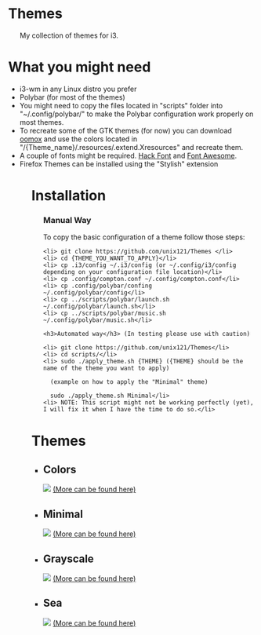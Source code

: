 <link rel="stylesheet" href="https://github.com/unix121/Themes/blob/master/style.css">
  <h1>Themes</h1>
  <ul>
   My collection of themes for i3. 
  </ul>
  
  <h1>What you might need</h1>
  <ul>
    <li> i3-wm in any Linux distro you prefer</li>
    <li> Polybar (for most of the themes)</li>
    <li> You might need to copy the files located in "scripts" folder into "~/.config/polybar/"
      to make the Polybar configuration work properly on most themes.</li>
    <li> To recreate some of the GTK themes (for now) you can download <a href="https://github.com/actionless/oomox">oomox</a> and use the 
      colors located in "/{Theme_name}/.resources/.extend.Xresources" and recreate them.</li>
    <li> A couple of fonts might be required. <a href="https://github.com/chrissimpkins/Hack">Hack Font</a> and <a href="http://fontawesome.io/">Font Awesome</a>.</li>
    <li> Firefox Themes can be installed using the "Stylish" extension</li>
  <ul>
  
  <h1>Installation</h1> 
  <ul>
   <h3>Manual Way</h3> To copy the basic configuration of a theme follow those steps:

    <li> git clone https://github.com/unix121/Themes </li>
    <li> cd {THEME_YOU_WANT_TO_APPLY}</li>
    <li> cp .i3/config ~/.i3/config (or ~/.config/i3/config depending on your configuration file location)</li>
    <li> cp .config/compton.conf ~/.config/compton.conf</li>
    <li> cp .config/polybar/confing ~/.config/polybar/config</li>
    <li> cp ../scripts/polybar/launch.sh ~/.config/polybar/launch.sh</li>
    <li> cp ../scripts/polybar/music.sh ~/.config/polybar/music.sh</li>

    <h3>Automated way</h3> (In testing please use with caution)

    <li> git clone https://github.com/unix121/Themes</li>
    <li> cd scripts/</li>
    <li> sudo ./apply_theme.sh {THEME} ({THEME} should be the name of the theme you want to apply)

      (example on how to apply the "Minimal" theme)

      sudo ./apply_theme.sh Minimal</li>
    <li> NOTE: This script might not be working perfectly (yet), I will fix it when I have the time to do so.</li>
  </ul>
  
  <h1>Themes</h1>

  <ul>
    <li><h2>Colors</h2>
      <img src="http://i.imgur.com/ZUEzkiT.png">
      <a href="http://imgur.com/a/ub0Jl">(More can be found here)</a></li>
    <li><h2>Minimal</h2>
      <img src="http://i.imgur.com/aaosiZ2.png">
      <a href="http://imgur.com/gallery/bZHDF">(More can be found here)</a></li>
    <li><h2>Grayscale</h2>
      <img src="http://i.imgur.com/K0uT5ua.png">
      <a href="http://imgur.com/gallery/1TYFd">(More can be found here)</a></li>
    <li><h2>Sea</h2>
      <img src="http://i.imgur.com/yapFCCe.png">
      <a href="http://imgur.com/a/3BsTW">(More can be found here)</a></li>
  </ul>
